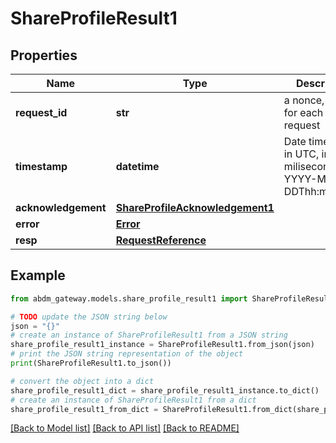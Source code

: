 # ShareProfileResult1


## Properties

Name | Type | Description | Notes
------------ | ------------- | ------------- | -------------
**request_id** | **str** | a nonce, unique for each HTTP request | 
**timestamp** | **datetime** | Date time format in UTC, includes miliseconds YYYY-MM-DDThh:mm:ss.vZ | 
**acknowledgement** | [**ShareProfileAcknowledgement1**](ShareProfileAcknowledgement1.md) |  | 
**error** | [**Error**](Error.md) |  | [optional] 
**resp** | [**RequestReference**](RequestReference.md) |  | 

## Example

```python
from abdm_gateway.models.share_profile_result1 import ShareProfileResult1

# TODO update the JSON string below
json = "{}"
# create an instance of ShareProfileResult1 from a JSON string
share_profile_result1_instance = ShareProfileResult1.from_json(json)
# print the JSON string representation of the object
print(ShareProfileResult1.to_json())

# convert the object into a dict
share_profile_result1_dict = share_profile_result1_instance.to_dict()
# create an instance of ShareProfileResult1 from a dict
share_profile_result1_from_dict = ShareProfileResult1.from_dict(share_profile_result1_dict)
```
[[Back to Model list]](../README.md#documentation-for-models) [[Back to API list]](../README.md#documentation-for-api-endpoints) [[Back to README]](../README.md)


